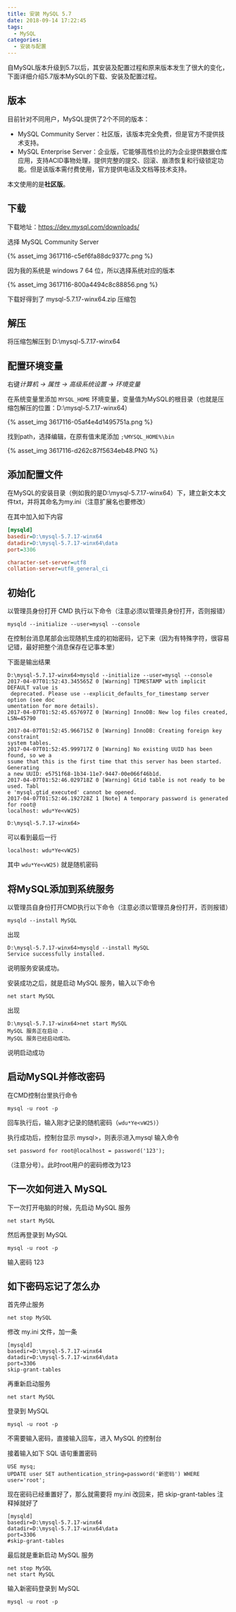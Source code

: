 ```yaml
---
title: 安装 MySQL 5.7
date: 2018-09-14 17:22:45
tags:
  - MySQL
categories:
  - 安装与配置
---
```


自MySQL版本升级到5.7以后，其安装及配置过程和原来版本发生了很大的变化，下面详细介绍5.7版本MySQL的下载、安装及配置过程。

## 版本

目前针对不同用户，MySQL提供了2个不同的版本：

* MySQL Community Server：社区版，该版本完全免费，但是官方不提供技术支持。
* MySQL Enterprise Server：企业版，它能够高性价比的为企业提供数据仓库应用，支持ACID事物处理，提供完整的提交、回滚、崩溃恢复和行级锁定功能。但是该版本需付费使用，官方提供电话及文档等技术支持。

本文使用的是**社区版**。

<!-- more -->

## 下载

下载地址：https://dev.mysql.com/downloads/

选择 MySQL Community Server

{% asset_img 3617116-c5ef6fa88dc9377c.png %}

因为我的系统是 windows 7 64 位，所以选择系统对应的版本

{% asset_img 3617116-800a4494c8c88856.png %}

下载好得到了 mysql-5.7.17-winx64.zip 压缩包

## 解压

将压缩包解压到 D:\mysql-5.7.17-winx64

## 配置环境变量

 右键*计算机 -> 属性 -> 高级系统设置 -> 环境变量*

在系统变量里添加 `MYSQL_HOME` 环境变量，变量值为MySQL的根目录（也就是压缩包解压的位置：D:\mysql-5.7.17-winx64）

{% asset_img 3617116-05af4e4d1495751a.png %}

找到path，选择编辑，在原有值末尾添加 `;%MYSQL_HOME%\bin`

{% asset_img 3617116-d262c87f5634eb48.PNG %}

## 添加配置文件

在MySQL的安装目录（例如我的是D:\mysql-5.7.17-winx64）下，建立新文本文件txt，并将其命名为my.ini（注意扩展名也要修改）

在其中加入如下内容

```ini
[mysqld]
basedir=D:\mysql-5.7.17-winx64
datadir=D:\mysql-5.7.17-winx64\data
port=3306

character-set-server=utf8
collation-server=utf8_general_ci
```

## 初始化

以管理员身份打开 CMD 执行以下命令（注意必须以管理员身份打开，否则报错）

```
mysqld --initialize --user=mysql --console
```

在控制台消息尾部会出现随机生成的初始密码，记下来（因为有特殊字符，很容易记错，最好把整个消息保存在记事本里）

下面是输出结果

```
D:\mysql-5.7.17-winx64>mysqld --initialize --user=mysql --console
2017-04-07T01:52:43.345565Z 0 [Warning] TIMESTAMP with implicit DEFAULT value is
 deprecated. Please use --explicit_defaults_for_timestamp server option (see doc
umentation for more details).
2017-04-07T01:52:45.657697Z 0 [Warning] InnoDB: New log files created, LSN=45790

2017-04-07T01:52:45.966715Z 0 [Warning] InnoDB: Creating foreign key constraint
system tables.
2017-04-07T01:52:45.999717Z 0 [Warning] No existing UUID has been found, so we a
ssume that this is the first time that this server has been started. Generating
a new UUID: e5751f68-1b34-11e7-9447-00e066f46b1d.
2017-04-07T01:52:46.029718Z 0 [Warning] Gtid table is not ready to be used. Tabl
e 'mysql.gtid_executed' cannot be opened.
2017-04-07T01:52:46.192728Z 1 [Note] A temporary password is generated for root@
localhost: wdu*Ye<vW25)

D:\mysql-5.7.17-winx64>
```

可以看到最后一行

```
localhost: wdu*Ye<vW25)
```

其中 `wdu*Ye<vW25)` 就是随机密码

## 将MySQL添加到系统服务

以管理员自身份打开CMD执行以下命令（注意必须以管理员身份打开，否则报错）

```
mysqld --install MySQL
```

出现

```
D:\mysql-5.7.17-winx64>mysqld --install MySQL
Service successfully installed.
```

说明服务安装成功。

安装成功之后，就是启动 MySQL 服务，输入以下命令

```
net start MySQL
```

出现

```
D:\mysql-5.7.17-winx64>net start MySQL
MySQL 服务正在启动 .
MySQL 服务已经启动成功。
```

说明启动成功

## 启动MySQL并修改密码

在CMD控制台里执行命令

```
mysql -u root -p
```
回车执行后，输入刚才记录的随机密码（`wdu*Ye<vW25)`）

执行成功后，控制台显示 mysql>，则表示进入mysql
输入命令

```
set password for root@localhost = password('123'); 
```
（注意分号）。此时root用户的密码修改为123

## 下一次如何进入 MySQL

下一次打开电脑的时候，先启动 MySQL 服务

```
net start MySQL
```

然后再登录到 MySQL

```
mysql -u root -p
```

输入密码 123

## 如下密码忘记了怎么办

首先停止服务

```
net stop MySQL
```

修改 my.ini 文件，加一条

```
[mysqld]
basedir=D:\mysql-5.7.17-winx64
datadir=D:\mysql-5.7.17-winx64\data
port=3306
skip-grant-tables
```

再重新启动服务

```
net start MySQL
```

登录到 MySQL

```
mysql -u root -p
```

不需要输入密码，直接输入回车，进入 MySQL 的控制台

接着输入如下 SQL 语句重置密码

```
USE mysq;
UPDATE user SET authentication_string=password('新密码') WHERE user='root';
```

现在密码已经重置好了，那么就需要将 my.ini 改回来，把 skip-grant-tables 注释掉就好了

```
[mysqld]
basedir=D:\mysql-5.7.17-winx64
datadir=D:\mysql-5.7.17-winx64\data
port=3306
#skip-grant-tables
```

最后就是重新启动 MySQL 服务

```
net stop MySQL
net start MySQL
```

输入新密码登录到 MySQL

```
mysql -u root -p
```